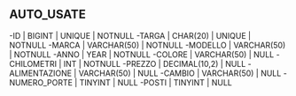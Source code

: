 

## AUTO_USATE

-ID | BIGINT | UNIQUE | NOTNULL
-TARGA | CHAR(20) | UNIQUE | NOTNULL
-MARCA | VARCHAR(50) | NOTNULL
-MODELLO | VARCHAR(50) | NOTNULL
-ANNO | YEAR | NOTNULL
-COLORE | VARCHAR(50) | NULL
-CHILOMETRI | INT | NOTNULL
-PREZZO | DECIMAL(10,2) | NULL
-ALIMENTAZIONE | VARCHAR(50) | NULL
-CAMBIO | VARCHAR(50) | NULL
-NUMERO_PORTE | TINYINT | NULL
-POSTI | TINYINT | NULL
